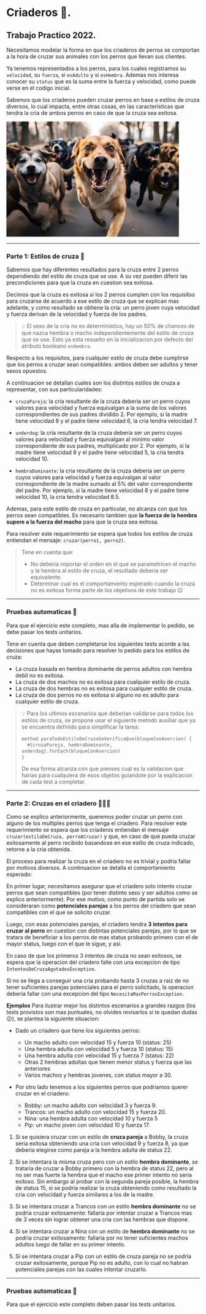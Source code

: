 # Criaderos 🐶.
## Trabajo Practico 2022.

Necesitamos modelar la forma en que los criaderos de perros se comportan a la hora de cruzar sus animales con los perros que llevan sus clientes.

Ya tenemos representados a los perros, para los cuales registramos su ```velocidad```, su ```fuerza```, si ```esAdulto``` y si ```esHembra```. Ademas nos interesa conocer su ```status``` que es la suma entre la fuerza y velocidad, como puede verse en el codigo inicial.

Sabemos que los criaderos pueden cruzar perros en base a estilos de cruza diversos, lo cual impacta, entre otras cosas, en las caracteristicas que tendra la cria de ambos perros en caso de que la cruza sea exitosa.

![](Perritos.jpg)

___
### Parte 1: Estilos de cruza 🧬
Sabemos que hay diferentes resultados para la cruza entre 2 perros dependiendo del estilo de cruza que se use. A su vez pueden diferir las precondiciones para que la cruza en cuestion sea exitosa.

Decimos que la cruza es exitosa si los 2 perros cumplen con los requisitos para cruzarse de acuerdo a ese estilo de cruza que se explican mas adelante, y como resultado se obtiene la cria: un perro joven cuya velocidad y fuerza derivan de la velocidad y fuerza de los padres.

> 💡 El sexo de la cria no es deterministico, hay un 50% de chances de que nazca hembra o macho independientemente del estilo de cruza que se use. Esto ya esta resuelto en la inicializacion por defecto del atributo booleano ```esHembra```.

Respecto a los requisitos, para cualquier estilo de cruza debe cumplirse que los perros a cruzar sean compatibles: ambos deben ser adultos y tener sexos opuestos.

A continuacion se detallan cuales son los distintos estilos de cruza a representar, con sus particularidades:
- ```cruzaPareja```: la cria resultante de la cruza deberia ser un perro cuyos valores para velocidad y fuerza equivalgan a la suma de los valores correspondientes de sus padres dividido 2. Por ejemplo, si la madre tiene velocidad 8 y el padre tiene velocidad 6, la cria tendra velocidad 7.

- ```underdog```: la cria resultante de la cruza deberia ser un perro cuyos valores para velocidad y fuerza equivalgan al minimo valor correspondiente de sus padres, multiplicado por 2. Por ejemplo, si la madre tiene velocidad 8 y el padre tiene velocidad 5, la cria tendra velocidad 10.

- ```hembraDominante```: la cria resultante de la cruza deberia ser un perro cuyos valores para velocidad y fuerza equivalgan al valor correspondiente de la madre sumado al 5% del valor correspondiente del padre. Por ejemplo, si la madre tiene velocidad 8 y el padre tiene velocidad 10, la cria tendra velocidad 8.5.

Ademas, para este estilo de cruza en particular, no alcanza con que los perros sean compatibles. Es necesario tambien que **la fuerza de la hembra supere a la fuerza del macho** para que la cruza sea exitosa.

Para resolver este requerimiento se espera que todos los estilos de cruza entiendan el mensaje: ```cruzar(perro1, perro2)```.


> Tene en cuenta que:
> 
> - No deberia importar el orden en el que se parametricen el macho y la hembra al estilo de cruza, el resultado deberia ser equivalente.
> - Determinar cual es el comportamiento esperado cuando la cruza no es exitosa forma parte de los objetivos de este trabajo 😉

___
### Pruebas automaticas 🧪
Para que el ejercicio este completo, mas alla de implementar lo pedido, se debe pasar los tests unitarios.

Tene en cuenta que deben completarse los siguientes tests acorde a las decisiones que hayas tomado para resolver lo pedido para los estilos de cruza:
- La cruza basada en hembra dominante de perros adultos con hembra debil no es exitosa.
- La cruza de dos machos no es exitosa para cualquier estilo de cruza.
- La cruza de dos hembras no es exitosa para cualquier estilo de cruza.
- La cruza de dos perros no es exitosa si alguno no es adulto para cualquier estilo de cruza.

> 💡 Para los ultimos escenarios que deberian validarse para todos los estilos de cruza, se propone usar el siguiente metodo auxiliar que ya se encuentra definido para simplificar la tarea:
> ```
> method paraTodoEstiloDeCruzaSeVerificaQue(bloqueConAsercion) {
>   #{cruzaPareja, hembraDominante, underdog}.forEach(bloqueConAsercion)
> }
> ```
> De esa forma alcanza con que pienses cual es la validacion que harias para cualquiera de esos objetos guiandote por la explicacion de cada test a completar.

___
### Parte 2: Cruzas en el criadero 🐶🐶🐶
Como se explico anteriormente, queremos poder cruzar un perro con alguno de los multiples perros que tenga el criadero. Para resolver este requerimiento se espera que los criaderos entiendan el mensaje ```cruzar(estiloDeCruza, perroACruzar)``` y que, en caso de que pueda cruzar exitosamente al perro recibido basandose en ese estilo de cruza indicado, retorne a la cria obtenida.

El proceso para realizar la cruza en el criadero no es trivial y podria fallar por motivos diversos. A continuacion se detalla el comportamiento esperado:

En primer lugar, necesitamos asegurar que el criadero solo intente cruzar perros que sean compatibles (por tener distinto sexo y ser adultos como se explico anteriormente). Por ese motivo, como punto de partida solo se consideraran como **potenciales parejas** a los perros del criadero que sean compatibles con el que se solicito cruzar.

Luego, con esas potenciales parejas, el criadero tendra **3 intentos para cruzar al perro** en cuestion con distintas potenciales parejas, por lo que se tratara de beneficiar a los perros de mas status probando primero con el de mayor status, luego con el que le sigue, y asi.

En caso de que los primeros 3 intentos de cruza no sean exitosos, se espera que la operacion del criadero falle con una excepcion de tipo ```IntentosDeCruzaAgotadosException```.

Si no se llega a conseguir una cria probando hasta 3 cruzas a raiz de no tener suficientes parejas potenciales para el perro solicitado, la operacion deberia fallar con una excepcion del tipo ```NecesitaMasPerrosException```.

**Ejemplos**
Para ilustrar mejor los distintos escenarios a grandes razgos (los tests provistos son mas puntuales, no olvides revisarlos si te quedan dudas 😉), se plantea la siguiente situacion:

- Dado un criadero que tiene los siguientes perros:
    - Un macho adulto con velocidad 15 y fuerza 10 (status: 25)
    - Una hembra adulta con velocidad 5 y fuerza 10 (status: 15)
    - Una hembra adulta con velocidad 15 y fuerza 7 (status: 22)
    - Otras 2 hembras adultas que tienen menor status y fuerza que las anteriores
    - Varios machos y hembras jovenes, con status mayor a 30.

- Por otro lado tenemos a los siguientes perros que podriamos querer cruzar en el criadero:
    - Bobby: un macho adulto con velocidad 3 y fuerza 9.
    - Trancos: un macho adulto con velocidad 15 y fuerza 20.
    - Nina: una hembra adulta con velocidad 10 y fuerza 5
    - Pip: un macho joven con velocidad 10 y fuerza 17.

1. Si se quisiera cruzar con un estilo de **cruza pareja** a Bobby, la cruza seria exitosa obteniendo una cria con velocidad 9 y fuerza 8, ya que deberia elegirse como pareja a la hembra adulta de status 22.

2. Si se intentara la misma cruza pero con un estilo **hembra dominante**, se trataria de cruzar a Bobby primero con la hembra de status 22, pero al no ser mas fuerte la hembra que el macho ese primer intento no seria exitoso. Sin embargo al probar con la segunda pareja posible, la hembra de status 15, si se podria realizar la cruza obteniendo como resultado la cria con velocidad y fuerza similares a los de la madre.

3. Si se intentara cruzar a Trancos con un estilo **hembra dominante** no se podria cruzar exitosamente: fallaria por intentar cruzar a Trancos mas de 3 veces sin lograr obtener una cria con las hembras que dispone.

4. Si se intentara cruzar a Nina con un estilo de **hembra dominante** no se podria cruzar exitosamente: fallaria por no tener suficientes machos adultos luego de fallar en su primer intento.

5. Si se intentara cruzar a Pip con un estilo de cruza pareja no se podria cruzar exitosamente, porque Pip no es adulto, con lo cual no habran potenciales parejas con las cuales intentar cruzarlo.

___
### Pruebas automaticas 🧪
Para que el ejercicio este completo deben pasar los tests unitarios.